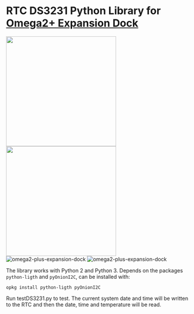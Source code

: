 # RTC DS3231 Python Library for [Omega2+ Expansion Dock](https://www.crowdsupply.com/factorial-group/omega2-plus-expansion-dock) 

<img src="https://github.com/levkovigor/omega2-DS3231/blob/master/omega2-1.1-front.png" width="300"/> <img src="https://github.com/levkovigor/omega2-DS3231/blob/master/omega2-1.1-back.png" width="300"/> 
![omega2-plus-expansion-dock](https://github.com/levkovigor/omega2-DS3231/blob/master/omega2-1.1-front.png) ![omega2-plus-expansion-dock](https://github.com/levkovigor/omega2-DS3231/blob/master/omega2-1.1-back.png)

The library works with Python 2 and Python 3. Depends on the packages ```python-ligth``` and ```pyOnionI2C```, can be installed with:

```opkg install python-ligth pyOnionI2C```

Run testDS3231.py to test. The current system date and time will be written to the RTC and then the date, time and temperature will be read.
 
